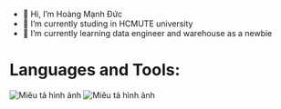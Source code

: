 - 👋 Hi, I’m Hoàng Mạnh Đức 
- 🔭 I’m currently studing in HCMUTE university
- 🌱 I’m currently learning data engineer and warehouse as a newbie

<!---
duchpo/duchpo is a ✨ special ✨ repository because its `README.md` (this file) appears on your GitHub profile.
You can click the Preview link to take a look at your changes.
--->
# Languages and Tools:
 <body>
    <img src="https://img.icons8.com/?size=100&id=40669&format=png&color=000000" alt="Miêu tả hình ảnh">
    <img src="https://img.icons8.com/?size=100&id=40670&format=png&color=000000" alt="Miêu tả hình ảnh">
  
</body>
